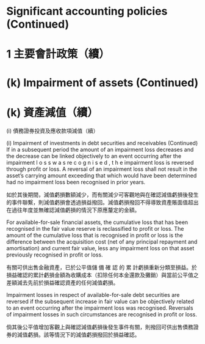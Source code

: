 # Significant accounting policies (Continued)  

# 1 主要會計政策（續）  

# (k) Impairment of assets (Continued)  

# (k) 資產減值（續）  

(i) 債務證券投資及應收款項減值（續）  

(i) Impairment of investments in debt securities and receivables (Continued) If in a subsequent period the amount of an impairment loss decreases and the decrease can be linked objectively to an event occurring after the impairment l o s s w a s re c o g n i s e d , t h e impairment loss is reversed through profit or loss. A reversal of an impairment loss shall not result in the asset’s carrying amount exceeding that which would have been determined had no impairment loss been recognised in prior years.  

如於其後期間，減值虧損數額減少，而有關減少可客觀地與在確認減值虧損後發生的事件聯繫，則減值虧損會透過損益撥回。減值虧損撥回不得導致資產賬面值超出在過往年度並無確認減值虧損的情況下原應釐定的金額。  

For available-for-sale financial assets, the cumulative loss that has been recognised in the fair value reserve is reclassified to profit or loss. The amount of the cumulative loss that is recognised in profit or loss is the difference between the acquisition cost (net of any principal repayment and amortisation) and current fair value, less any impairment loss on that asset previously recognised in profit or loss.  

有關可供出售金融資產，已於公平值儲 備 確 認 的 累 計虧損重新分類至損益。於損益確認的累計虧損金額為收購成本（扣除任何本金還款及攤銷）與當前公平值之差額減去先前於損益確認資產的任何減值虧損。  

Impairment losses in respect of available-for-sale debt securities are reversed if the subsequent increase in fair value can be objectively related to an event occurring after the impairment loss was recognised. Reversals of impairment losses in such circumstances are recognised in profit or loss.  

倘其後公平值增加客觀上與確認減值虧損後發生事件有關，則撥回可供出售債務證券的減值虧損。該等情況下的減值虧損撥回於損益確認。  